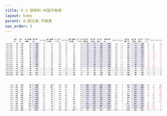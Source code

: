 ```yaml
---
title: 8.3 铜原料-中国平衡表
layout: home
parent: 8.铜元素-平衡表
nav_order: 3
---
```



<img src="Charts/%E4%B8%AD%E5%9B%BD%E9%93%9C%E5%8E%9F%E6%96%99%E5%B9%B3%E8%A1%A1%E8%A1%A8.png" alt="中国铜原料平衡表">

